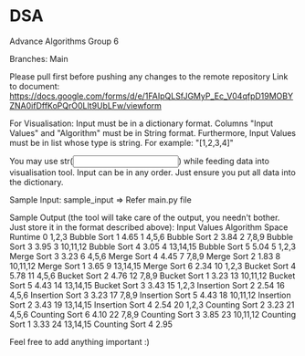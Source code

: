 # DSA
Advance Algorithms Group 6

Branches:
Main

Please pull first before pushing any changes to the remote repository
Link to document:
https://docs.google.com/forms/d/e/1FAIpQLSfJGMyP_Ec_V04qfpD19MOBYZNA0ifDffKoPQrO0Llt9UbLFw/viewform

For Visualisation:
Input must be in a dictionary format. Columns "Input Values" and "Algorithm" must be in String format. Furthermore, Input Values must be in list whose type is string.
For example:
"[1,2,3,4]"

You may use str(<input value>) while feeding data into visualisation tool.
Input can be in any order. Just ensure you put all data into the dictionary.

Sample Input:
sample_input => Refer main.py file

Sample Output (the tool will take care of the output, you needn't bother. Just store it in the format described above):
   Input Values       Algorithm  Space  Runtime
0         1,2,3     Bubble Sort      1     4.65
1         4,5,6     Bubble Sort      2     3.84
2         7,8,9     Bubble Sort      3     3.95
3      10,11,12     Bubble Sort      4     3.05
4      13,14,15     Bubble Sort      5     5.04
5         1,2,3      Merge Sort      3     3.23
6         4,5,6      Merge Sort      4     4.45
7         7,8,9      Merge Sort      2     1.83
8      10,11,12      Merge Sort      1     3.65
9      13,14,15      Merge Sort      6     2.34
10        1,2,3     Bucket Sort      4     5.78
11        4,5,6     Bucket Sort      2     4.76
12        7,8,9     Bucket Sort      1     3.23
13     10,11,12     Bucket Sort      5     4.43
14     13,14,15     Bucket Sort      3     3.43
15        1,2,3  Insertion Sort      2     2.54
16        4,5,6  Insertion Sort      3     3.23
17        7,8,9  Insertion Sort      5     4.43
18     10,11,12  Insertion Sort      2     3.43
19     13,14,15  Insertion Sort      4     2.54
20        1,2,3   Counting Sort      2     3.23
21        4,5,6   Counting Sort      6     4.10
22        7,8,9   Counting Sort      3     3.85
23     10,11,12   Counting Sort      1     3.33
24     13,14,15   Counting Sort      4     2.95

Feel free to add anything important :)
